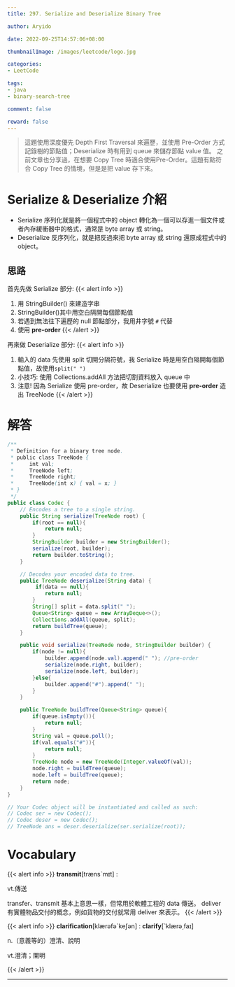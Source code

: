 ```yaml
---
title: 297. Serialize and Deserialize Binary Tree

author: Aryido

date: 2022-09-25T14:57:06+08:00

thumbnailImage: /images/leetcode/logo.jpg

categories:
- LeetCode

tags:
- java
- binary-search-tree

comment: false

reward: false
---
```

<!--BODY-->
> 這題使用深度優先 Depth First Traversal 來遍歷，並使用 Pre-Order 方式記錄樹的節點值；Deserialize 時有用到 queue 來儲存節點 value 值。
> 之前文章也分享過，在想要 Copy Tree 時適合使用Pre-Order。這題有點符合 Copy Tree 的情境，但是是把 value 存下來。

<!--more-->
# Serialize & Deserialize 介紹
- Serialize 序列化就是將一個程式中的 object 轉化為一個可以存進一個文件或者內存緩衝器中的格式，通常是 byte array 或 string。
- Deserialize 反序列化，就是把反過來把 byte array 或 string 還原成程式中的 object。

## 思路
首先先做 Serialize 部分:
{{< alert info >}}
1. 用 StringBuilder() 來建造字串
2. StringBuilder()其中用空白隔開每個節點值
3. 若遇到無法往下遍歷的 null 節點部分，我用井字號 `#` 代替
4.  使用 **pre-order**
{{< /alert >}}

再來做 Deserialize 部分:
{{< alert info >}}
1. 輸入的 data 先使用 split 切開分隔符號，我 Serialize 時是用空白隔開每個節點值，故使用``split(" ")``
2. 小技巧: 使用 Collections.addAll 方法把切割資料放入 queue 中
3. 注意! 因為 Serialize 使用 pre-order，故 Deserialize 也要使用 **pre-order** 造出 TreeNode
{{< /alert >}}

# 解答
```java
/**
 * Definition for a binary tree node.
 * public class TreeNode {
 *     int val;
 *     TreeNode left;
 *     TreeNode right;
 *     TreeNode(int x) { val = x; }
 * }
 */
public class Codec {
    // Encodes a tree to a single string.
    public String serialize(TreeNode root) {
        if(root == null){
            return null;
        }
        StringBuilder builder = new StringBuilder();
        serialize(root, builder);
        return builder.toString();
    }

    // Decodes your encoded data to tree.
    public TreeNode deserialize(String data) {
         if(data == null){
            return null;
        }
        String[] split = data.split(" ");
        Queue<String> queue = new ArrayDeque<>();
        Collections.addAll(queue, split);
        return buildTree(queue);
    }

    public void serialize(TreeNode node, StringBuilder builder) {
        if(node != null){
            builder.append(node.val).append(" "); //pre-order
            serialize(node.right, builder);
            serialize(node.left, builder);
        }else{
            builder.append("#").append(" ");
        }
    }

    public TreeNode buildTree(Queue<String> queue){
        if(queue.isEmpty()){
            return null;
        }
        String val = queue.poll();
        if(val.equals("#")){
            return null;
        }
        TreeNode node = new TreeNode(Integer.valueOf(val));
        node.right = buildTree(queue);
        node.left = buildTree(queue);
        return node;
    }
}

// Your Codec object will be instantiated and called as such:
// Codec ser = new Codec();
// Codec deser = new Codec();
// TreeNode ans = deser.deserialize(ser.serialize(root));
```

# Vocabulary
{{< alert info >}}
**transmit**[trænsˋmɪt] :

vt.傳送

transfer、transmit 基本上意思一樣，但常用於軟體工程的 data 傳送。 deliver 有實體物品交付的概念，例如貨物的交付就常用 deliver 來表示。
{{< /alert >}}

{{< alert info >}}
**clarification**[klærəfəˋkeʃən] :
**clarify**[ˋklærə͵faɪ]

n.（意義等的）澄清、說明

vt.澄清；闡明

{{< /alert >}}

---